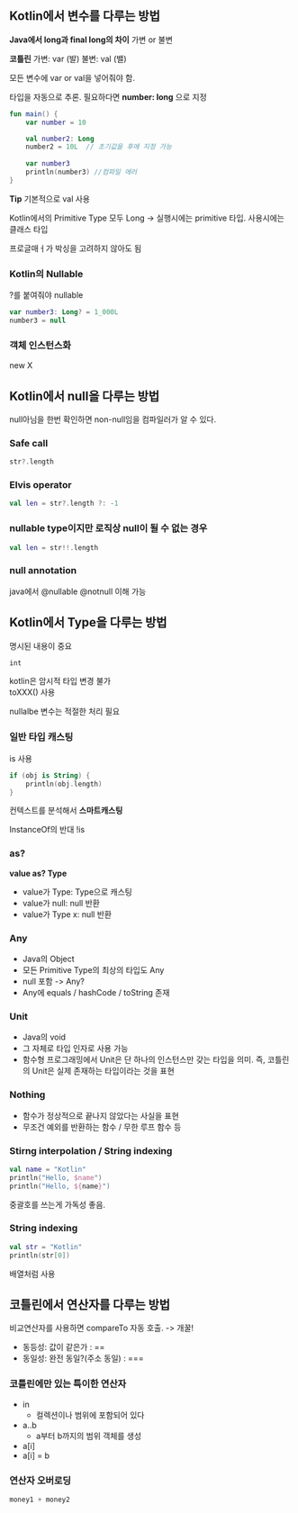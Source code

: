 ## Kotlin에서 변수를 다루는 방법
**Java에서 long과 final long의 차이**
가변 or 불변

**코틀린**
가변: var (발)
불변: val (밸)

모든 변수에 var or val을 넣어줘야 함.

타입을 자동으로 추론.
필요하다면 **number: long** 으로 지정

```kotlin
fun main() {
    var number = 10

    val number2: Long 
    number2 = 10L  // 초기값을 후에 지정 가능
    
    var number3
    println(number3) //컴파일 에러
}
```

**Tip**
기본적으로 val 사용

Kotlin에서의 Primitive Type
모두 Long -> 실행시에는 primitive 타입.
사용시에는 클래스 타입

프로글매ㅓ가 박싱을 고려하지 않아도 됨

### Kotlin의 Nullable
?를 붙여줘야 nullable
```kotlin
var number3: Long? = 1_000L
number3 = null
```

### 객체 인스턴스화
new X

## Kotlin에서 null을 다루는 방법
null아님을 한번 확인하면  non-null임을 컴파일러가 알 수 있다.

### Safe call
```kotlin
str?.length
```

### Elvis operator
```kotlin
val len = str?.length ?: -1
```

### nullable type이지만 로직상 null이 될 수 없는 경우
```kotlin
val len = str!!.length
```

### null annotation
java에서 @nullable @notnull 이해 가능

## Kotlin에서 Type을 다루는 방법
명시된 내용이 중요
```kotlin
int
```

kotlin은 암시적 타입 변경 불가   
toXXX() 사용

nullalbe 변수는 적절한 처리 필요

### 일반 타입 캐스팅
is 사용
```kotlin
if (obj is String) {
    println(obj.length)
}
```
컨텍스트를 분석해서 **스마트캐스팅**

InstanceOf의 반대 !is

### as?
**value as? Type**
- value가 Type: Type으로 캐스팅
- value가 null: null 반환
- value가 Type x: null 반환

### Any
- Java의 Object
- 모든 Primitive Type의 최상의 타입도 Any
- null 포함 -> Any?
- Any에 equals / hashCode / toString 존재

### Unit
- Java의 void
- 그 자체로 타입 인자로 사용 가능
- 함수형 프로그래밍에서 Unit은 단 하나의 인스턴스만 갖는 타입을 의미. 즉, 코틀린의 Unit은 실제 존재하는 타입이라는 것을 표현

### Nothing
- 함수가 정상적으로 끝나지 않았다는 사실을 표현
- 무조건 예외를 반환하는 함수 / 무한 루프 함수 등

### Stirng interpolation / String indexing
```kotlin
val name = "Kotlin"
println("Hello, $name")
println("Hello, ${name}")
```
중괄호를 쓰는게 가독성 좋음.

### String indexing
```kotlin
val str = "Kotlin"
println(str[0])
```
배열처럼 사용

## 코틀린에서 연산자를 다루는 방법
비교연산자를 사용하면 compareTo 자동 호출. -> 개꿀!

- 동등성: 값이 같은가 : ==
- 동일성: 완전 동일?(주소 동일) : === 


### 코틀린에만 있는 특이한 연산자
- in
  - 컬렉션이나 범위에 포함되어 있다
- a..b
  - a부터 b까지의 범위 객체를 생성
- a[i]
- a[i] = b

### 연산자 오버로딩
```kotlin
money1 + money2
```